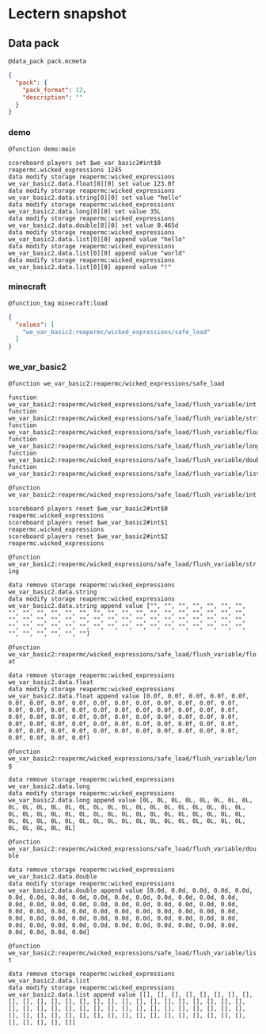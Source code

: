 # Lectern snapshot

## Data pack

`@data_pack pack.mcmeta`

```json
{
  "pack": {
    "pack_format": 12,
    "description": ""
  }
}
```

### demo

`@function demo:main`

```mcfunction
scoreboard players set $we_var_basic2#int$0 reapermc.wicked_expressions 1245
data modify storage reapermc:wicked_expressions we_var_basic2.data.float[0][0] set value 123.0f
data modify storage reapermc:wicked_expressions we_var_basic2.data.string[0][0] set value "hello"
data modify storage reapermc:wicked_expressions we_var_basic2.data.long[0][0] set value 35L
data modify storage reapermc:wicked_expressions we_var_basic2.data.double[0][0] set value 0.465d
data modify storage reapermc:wicked_expressions we_var_basic2.data.list[0][0] append value "hello"
data modify storage reapermc:wicked_expressions we_var_basic2.data.list[0][0] append value "world"
data modify storage reapermc:wicked_expressions we_var_basic2.data.list[0][0] append value "!"
```

### minecraft

`@function_tag minecraft:load`

```json
{
  "values": [
    "we_var_basic2:reapermc/wicked_expressions/safe_load"
  ]
}
```

### we_var_basic2

`@function we_var_basic2:reapermc/wicked_expressions/safe_load`

```mcfunction
function we_var_basic2:reapermc/wicked_expressions/safe_load/flush_variable/int
function we_var_basic2:reapermc/wicked_expressions/safe_load/flush_variable/string
function we_var_basic2:reapermc/wicked_expressions/safe_load/flush_variable/float
function we_var_basic2:reapermc/wicked_expressions/safe_load/flush_variable/long
function we_var_basic2:reapermc/wicked_expressions/safe_load/flush_variable/double
function we_var_basic2:reapermc/wicked_expressions/safe_load/flush_variable/list
```

`@function we_var_basic2:reapermc/wicked_expressions/safe_load/flush_variable/int`

```mcfunction
scoreboard players reset $we_var_basic2#int$0 reapermc.wicked_expressions
scoreboard players reset $we_var_basic2#int$1 reapermc.wicked_expressions
scoreboard players reset $we_var_basic2#int$2 reapermc.wicked_expressions
```

`@function we_var_basic2:reapermc/wicked_expressions/safe_load/flush_variable/string`

```mcfunction
data remove storage reapermc:wicked_expressions we_var_basic2.data.string
data modify storage reapermc:wicked_expressions we_var_basic2.data.string append value ["", "", "", "", "", "", "", "", "", "", "", "", "", "", "", "", "", "", "", "", "", "", "", "", "", "", "", "", "", "", "", "", "", "", "", "", "", "", "", "", "", "", "", "", "", "", "", "", "", "", "", "", "", "", "", "", "", "", "", "", "", "", "", ""]
```

`@function we_var_basic2:reapermc/wicked_expressions/safe_load/flush_variable/float`

```mcfunction
data remove storage reapermc:wicked_expressions we_var_basic2.data.float
data modify storage reapermc:wicked_expressions we_var_basic2.data.float append value [0.0f, 0.0f, 0.0f, 0.0f, 0.0f, 0.0f, 0.0f, 0.0f, 0.0f, 0.0f, 0.0f, 0.0f, 0.0f, 0.0f, 0.0f, 0.0f, 0.0f, 0.0f, 0.0f, 0.0f, 0.0f, 0.0f, 0.0f, 0.0f, 0.0f, 0.0f, 0.0f, 0.0f, 0.0f, 0.0f, 0.0f, 0.0f, 0.0f, 0.0f, 0.0f, 0.0f, 0.0f, 0.0f, 0.0f, 0.0f, 0.0f, 0.0f, 0.0f, 0.0f, 0.0f, 0.0f, 0.0f, 0.0f, 0.0f, 0.0f, 0.0f, 0.0f, 0.0f, 0.0f, 0.0f, 0.0f, 0.0f, 0.0f, 0.0f, 0.0f, 0.0f, 0.0f, 0.0f, 0.0f]
```

`@function we_var_basic2:reapermc/wicked_expressions/safe_load/flush_variable/long`

```mcfunction
data remove storage reapermc:wicked_expressions we_var_basic2.data.long
data modify storage reapermc:wicked_expressions we_var_basic2.data.long append value [0L, 0L, 0L, 0L, 0L, 0L, 0L, 0L, 0L, 0L, 0L, 0L, 0L, 0L, 0L, 0L, 0L, 0L, 0L, 0L, 0L, 0L, 0L, 0L, 0L, 0L, 0L, 0L, 0L, 0L, 0L, 0L, 0L, 0L, 0L, 0L, 0L, 0L, 0L, 0L, 0L, 0L, 0L, 0L, 0L, 0L, 0L, 0L, 0L, 0L, 0L, 0L, 0L, 0L, 0L, 0L, 0L, 0L, 0L, 0L, 0L, 0L, 0L, 0L]
```

`@function we_var_basic2:reapermc/wicked_expressions/safe_load/flush_variable/double`

```mcfunction
data remove storage reapermc:wicked_expressions we_var_basic2.data.double
data modify storage reapermc:wicked_expressions we_var_basic2.data.double append value [0.0d, 0.0d, 0.0d, 0.0d, 0.0d, 0.0d, 0.0d, 0.0d, 0.0d, 0.0d, 0.0d, 0.0d, 0.0d, 0.0d, 0.0d, 0.0d, 0.0d, 0.0d, 0.0d, 0.0d, 0.0d, 0.0d, 0.0d, 0.0d, 0.0d, 0.0d, 0.0d, 0.0d, 0.0d, 0.0d, 0.0d, 0.0d, 0.0d, 0.0d, 0.0d, 0.0d, 0.0d, 0.0d, 0.0d, 0.0d, 0.0d, 0.0d, 0.0d, 0.0d, 0.0d, 0.0d, 0.0d, 0.0d, 0.0d, 0.0d, 0.0d, 0.0d, 0.0d, 0.0d, 0.0d, 0.0d, 0.0d, 0.0d, 0.0d, 0.0d, 0.0d, 0.0d, 0.0d, 0.0d]
```

`@function we_var_basic2:reapermc/wicked_expressions/safe_load/flush_variable/list`

```mcfunction
data remove storage reapermc:wicked_expressions we_var_basic2.data.list
data modify storage reapermc:wicked_expressions we_var_basic2.data.list append value [[], [], [], [], [], [], [], [], [], [], [], [], [], [], [], [], [], [], [], [], [], [], [], [], [], [], [], [], [], [], [], [], [], [], [], [], [], [], [], [], [], [], [], [], [], [], [], [], [], [], [], [], [], [], [], [], [], [], [], [], [], [], [], []]
```
